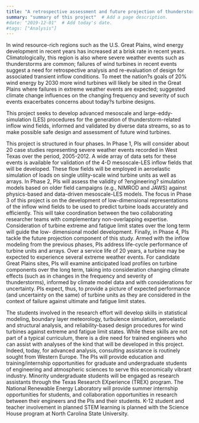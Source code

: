 ```yaml
---
title: "A retrospective assessment and future projection of thunderstorm impacts on the field performance of wind turbines"  # Add a page title.
summary: "summary of this project"  # Add a page description.
#date: "2019-12-01"  # Add today's date.
#tags: ["Analysis"]
---
```

In wind resource-rich regions such as the U.S. Great Plains, wind energy development in recent years has increased at a brisk rate in recent years. Climatologically, this region is also where severe weather events such as thunderstorms are common; failures of wind turbines in recent events suggest a need for retrospective analysis and re-evaluation of design for associated transient inflow conditions. To meet the nation?s goals of 20% wind energy by 2030 more wind turbines will likely be sited in the Great Plains where failures in extreme weather events are expected; suggested climate change influences on the changing frequency and severity of such events exacerbates concerns about today?s turbine designs.

This project seeks to develop advanced mesoscale and large-eddy-simulation (LES) procedures for the generation of thunderstorm-related inflow wind fields, informed and validated by diverse data streams, so as to make possible safe design and assessment of future wind turbines.

This project is structured in four phases. In Phase 1, PIs will consider about 20 case studies representing severe weather events recorded in West Texas over the period, 2005-2012. A wide array of data sets for these events is available for validation of the 4-D mesoscale-LES inflow fields that will be developed. These flow fields will be employed in aeroelastic simulation of loads on single utility-scale wind turbine units as well as arrays. In Phase 2, PIs will assess the validity of ?engineering? simulation models based on older field campaigns (e.g., NIMROD and JAWS) against physics-based and data-driven mesoscale-LES models. The focus in Phase 3 of this project is on the development of low-dimensional representations of the inflow wind fields to be used to predict turbine loads accurately and efficiently. This will take coordination between the two collaborating researcher teams with complementary non-overlapping expertise. Consideration of turbine extreme and fatigue limit states over the long term will guide the low- dimensional model development. Finally, in Phase 4, PIs tackle the future projection component of this study. Armed with the inflow modeling from the previous phases, PIs address life-cycle performance of turbine units and arrays. Over a service life of 20 years, a turbine may be expected to experience several extreme weather events. For candidate Great Plains sites, PIs will examine anticipated load profiles on turbine components over the long term, taking into consideration changing climate effects (such as in changes in the frequency and severity of thunderstorms), informed by climate model data and with considerations for uncertainty. PIs expect, thus, to provide a picture of expected performance (and uncertainty on the same) of turbine units as they are considered in the context of failure against ultimate and fatigue limit states.

The students involved in the research effort will develop skills in statistical modeling, boundary layer meteorology, turbulence simulation, aeroelastic and structural analysis, and reliability-based design procedures for wind turbines against extreme and fatigue limit states. While these skills are not part of a typical curriculum, there is a dire need for trained engineers who can assist with analyses of the kind that will be developed in this project. Indeed, today, for advanced analysis, consulting assistance is routinely sought from Western Europe. The PIs will provide education and training/internship opportunities for graduate and undergraduate students of engineering and atmospheric sciences to serve this economically vibrant industry. Minority undergraduate students will be engaged as research assistants through the Texas Research EXperience (TREX) program. The National Renewable Energy Laboratory will provide summer internship opportunities for students, and collaboration opportunities in research between their engineers and the PIs and their students. K-12 student and teacher involvement in planned STEM learning is planned with the Science House program at North Carolina State University.
